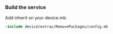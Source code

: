 ### Build the service

Add inherit on your device.mk:

```makefile
-include device/extras/RemovePackages/config.mk
```
